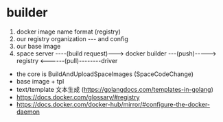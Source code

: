 # builder

1. docker image name format (registry)
2. our registry organization --- and config
3. our base image
4. space server ----(build request)---> docker builder ---(push)-----> registry <------(pull)--------driver


 - the core is BuildAndUploadSpaceImages (SpaceCodeChange)
 - base image + tpl
 - text/template 文本生成 (https://golangdocs.com/templates-in-golang)
 - https://docs.docker.com/glossary/#registry
 - https://docs.docker.com/docker-hub/mirror/#configure-the-docker-daemon
